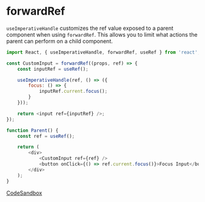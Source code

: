 # forwardRef

`useImperativeHandle` customizes the ref value exposed to a parent component when using `forwardRef`. This allows you to limit what actions the parent can perform on a child component.

```js
import React, { useImperativeHandle, forwardRef, useRef } from 'react';

const CustomInput = forwardRef((props, ref) => {
    const inputRef = useRef();

    useImperativeHandle(ref, () => ({
        focus: () => {
            inputRef.current.focus();
        }
    }));

    return <input ref={inputRef} />;
});

function Parent() {
    const ref = useRef();

    return (
        <div>
            <CustomInput ref={ref} />
            <button onClick={() => ref.current.focus()}>Focus Input</button>
        </div>
    );
}
```

[CodeSandbox](https://codesandbox.io/p/sandbox/useimperativehandle-cgdymy)
